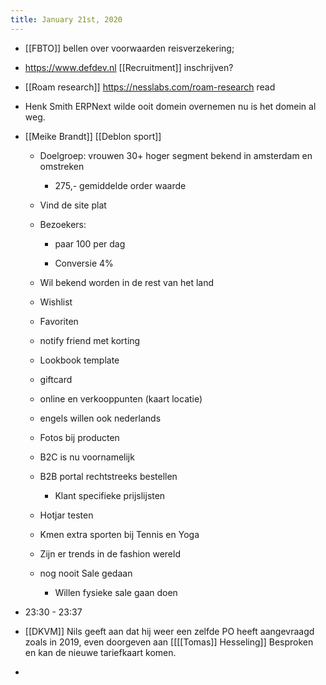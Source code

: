 ```yaml
---
title: January 21st, 2020
---
```


- [[FBTO]] bellen over voorwaarden reisverzekering;

- https://www.defdev.nl [[Recruitment]] inschrijven? 

- [[Roam research]]  https://nesslabs.com/roam-research read

- Henk Smith ERPNext wilde ooit domein overnemen nu is het domein al weg.

- [[Meike Brandt]] [[Deblon sport]] 
	 - Doelgroep: vrouwen 30+ hoger segment bekend in amsterdam en omstreken 
		 - 275,- gemiddelde order waarde

	 - Vind de site plat 

	 - Bezoekers:
		 - paar 100 per dag 

		 - Conversie 4% 

	 - Wil bekend worden in de rest van het land

	 - Wishlist

	 - Favoriten 

	 - notify friend met korting 

	 - Lookbook template

	 - giftcard

	 - online en verkooppunten (kaart locatie)

	 - engels willen ook nederlands

	 - Fotos bij producten

	 - B2C is nu voornamelijk 

	 - B2B portal rechtstreeks bestellen
		 - Klant specifieke prijslijsten

	 - Hotjar testen 

	 - Kmen extra sporten bij Tennis en Yoga

	 - Zijn er trends in de fashion wereld

	 - nog nooit Sale gedaan
		 - Willen fysieke sale gaan doen 

- 23:30 - 23:37

- [[DKVM]] Nils geeft aan dat hij weer een zelfde PO heeft aangevraagd zoals in 2019, even doorgeven aan [[[[Tomas]] Hesseling]] Besproken en kan de nieuwe tariefkaart komen.

- 
